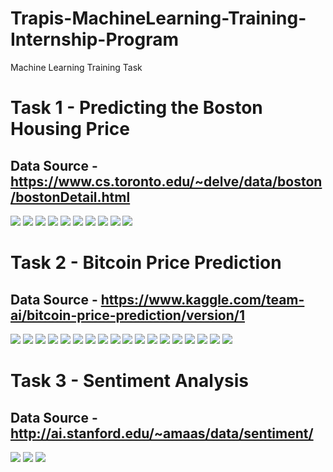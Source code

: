 # Trapis-MachineLearning-Training-Internship-Program
Machine Learning Training Task

# Task 1 - Predicting the Boston Housing Price

## Data Source - https://www.cs.toronto.edu/~delve/data/boston/bostonDetail.html

![](https://github.com/ShivankUdayawal/Trapis-MachineLearning-Training-Internship-Program/blob/main/Task%201/Data%20Visualization/1.jpg)
![](https://github.com/ShivankUdayawal/Trapis-MachineLearning-Training-Internship-Program/blob/main/Task%201/Data%20Visualization/2.jpg)
![](https://github.com/ShivankUdayawal/Trapis-MachineLearning-Training-Internship-Program/blob/main/Task%201/Data%20Visualization/4.jpg)
![](https://github.com/ShivankUdayawal/Trapis-MachineLearning-Training-Internship-Program/blob/main/Task%201/Data%20Visualization/5.jpg)
![](https://github.com/ShivankUdayawal/Trapis-MachineLearning-Training-Internship-Program/blob/main/Task%201/Data%20Visualization/6.jpg)
![](https://github.com/ShivankUdayawal/Trapis-MachineLearning-Training-Internship-Program/blob/main/Task%201/Data%20Visualization/7.jpg)
![](https://github.com/ShivankUdayawal/Trapis-MachineLearning-Training-Internship-Program/blob/main/Task%201/Data%20Visualization/8.jpg)
![](https://github.com/ShivankUdayawal/Trapis-MachineLearning-Training-Internship-Program/blob/main/Task%201/Data%20Visualization/9.jpg)
![](https://github.com/ShivankUdayawal/Trapis-MachineLearning-Training-Internship-Program/blob/main/Task%201/Data%20Visualization/10.jpg)
![](https://github.com/ShivankUdayawal/Trapis-MachineLearning-Training-Internship-Program/blob/main/Task%201/Data%20Visualization/12.jpg)


# Task 2 - Bitcoin Price Prediction

## Data Source - https://www.kaggle.com/team-ai/bitcoin-price-prediction/version/1

![](https://github.com/ShivankUdayawal/Trapis-MachineLearning-Training-Internship-Program/blob/main/Task%202/Data%20Visualization/1.jpg)
![](https://github.com/ShivankUdayawal/Trapis-MachineLearning-Training-Internship-Program/blob/main/Task%202/Data%20Visualization/2.jpg)
![](https://github.com/ShivankUdayawal/Trapis-MachineLearning-Training-Internship-Program/blob/main/Task%202/Data%20Visualization/7.jpg)
![](https://github.com/ShivankUdayawal/Trapis-MachineLearning-Training-Internship-Program/blob/main/Task%202/Data%20Visualization/8.jpg)
![](https://github.com/ShivankUdayawal/Trapis-MachineLearning-Training-Internship-Program/blob/main/Task%202/Data%20Visualization/10.jpg)
![](https://github.com/ShivankUdayawal/Trapis-MachineLearning-Training-Internship-Program/blob/main/Task%202/Data%20Visualization/11.jpg)
![](https://github.com/ShivankUdayawal/Trapis-MachineLearning-Training-Internship-Program/blob/main/Task%202/Data%20Visualization/12.jpg)
![](https://github.com/ShivankUdayawal/Trapis-MachineLearning-Training-Internship-Program/blob/main/Task%202/Data%20Visualization/13.jpg)
![](https://github.com/ShivankUdayawal/Trapis-MachineLearning-Training-Internship-Program/blob/main/Task%202/Data%20Visualization/15.jpg)
![](https://github.com/ShivankUdayawal/Trapis-MachineLearning-Training-Internship-Program/blob/main/Task%202/Data%20Visualization/16.jpg)
![](https://github.com/ShivankUdayawal/Trapis-MachineLearning-Training-Internship-Program/blob/main/Task%202/Data%20Visualization/17.jpg)
![](https://github.com/ShivankUdayawal/Trapis-MachineLearning-Training-Internship-Program/blob/main/Task%202/Data%20Visualization/18.jpg)
![](https://github.com/ShivankUdayawal/Trapis-MachineLearning-Training-Internship-Program/blob/main/Task%202/Data%20Visualization/19.jpg)
![](https://github.com/ShivankUdayawal/Trapis-MachineLearning-Training-Internship-Program/blob/main/Task%202/Data%20Visualization/20.jpg)
![](https://github.com/ShivankUdayawal/Trapis-MachineLearning-Training-Internship-Program/blob/main/Task%202/Data%20Visualization/24.jpg)
![](https://github.com/ShivankUdayawal/Trapis-MachineLearning-Training-Internship-Program/blob/main/Task%202/Data%20Visualization/27.jpg)
![](https://github.com/ShivankUdayawal/Trapis-MachineLearning-Training-Internship-Program/blob/main/Task%202/Data%20Visualization/28.jpg)
![](https://github.com/ShivankUdayawal/Trapis-MachineLearning-Training-Internship-Program/blob/main/Task%202/Data%20Visualization/33.jpg)



# Task 3 - Sentiment Analysis

## Data Source - http://ai.stanford.edu/~amaas/data/sentiment/

![](https://github.com/ShivankUdayawal/Trapis-MachineLearning-Training-Internship-Program/blob/main/Task%203/Data%20Visualization/7.jpg)
![](https://github.com/ShivankUdayawal/Trapis-MachineLearning-Training-Internship-Program/blob/main/Task%203/Data%20Visualization/8.jpg)
![](https://github.com/ShivankUdayawal/Trapis-MachineLearning-Training-Internship-Program/blob/main/Task%203/Data%20Visualization/9.jpg)




